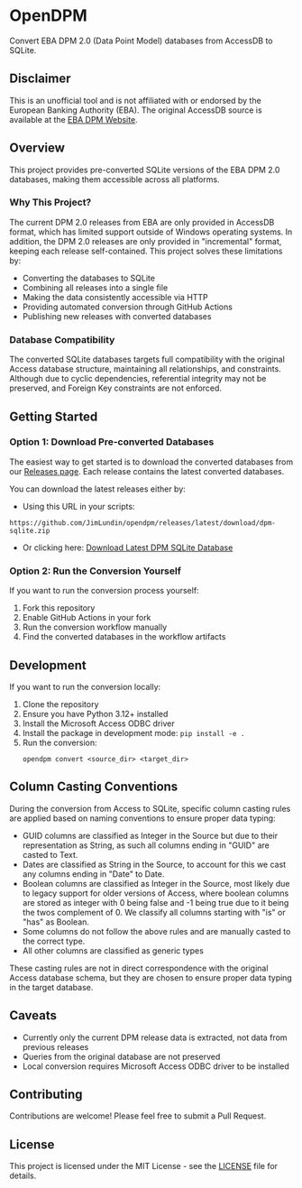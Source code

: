# OpenDPM

Convert EBA DPM 2.0 (Data Point Model) databases from AccessDB to SQLite.

## Disclaimer

This is an unofficial tool and is not affiliated with or endorsed by the European Banking Authority (EBA). The original AccessDB source is available at the [EBA DPM Website](https://www.eba.europa.eu/risk-and-data-analysis/reporting-frameworks/dpm-data-dictionary).

## Overview

This project provides pre-converted SQLite versions of the EBA DPM 2.0 databases, making them accessible across all platforms.

### Why This Project?

The current DPM 2.0 releases from EBA are only provided in AccessDB format, which has limited support outside of Windows operating systems. In addition, the DPM 2.0 releases are only provided in "incremental" format, keeping each release self-contained. This project solves these limitations by:
- Converting the databases to SQLite
- Combining all releases into a single file
- Making the data consistently accessible via HTTP
- Providing automated conversion through GitHub Actions
- Publishing new releases with converted databases

### Database Compatibility

The converted SQLite databases targets full compatibility with the original Access database structure, maintaining all relationships, and constraints. Although due to cyclic dependencies, referential integrity may not be preserved, and Foreign Key constraints are not enforced.

## Getting Started

### Option 1: Download Pre-converted Databases

The easiest way to get started is to download the converted databases from our [Releases page](https://github.com/JimLundin/opendpm/releases). Each release contains the latest converted databases.

You can download the latest releases either by:
- Using this URL in your scripts:
```
https://github.com/JimLundin/opendpm/releases/latest/download/dpm-sqlite.zip
```
- Or clicking here: [Download Latest DPM SQLite Database](https://github.com/JimLundin/opendpm/releases/latest/download/dpm-sqlite.zip)

### Option 2: Run the Conversion Yourself

If you want to run the conversion process yourself:

1. Fork this repository
2. Enable GitHub Actions in your fork
3. Run the conversion workflow manually
4. Find the converted databases in the workflow artifacts

## Development

If you want to run the conversion locally:

1. Clone the repository
2. Ensure you have Python 3.12+ installed
3. Install the Microsoft Access ODBC driver
4. Install the package in development mode: `pip install -e .`
5. Run the conversion:
   ```
   opendpm convert <source_dir> <target_dir>
   ```

## Column Casting Conventions

During the conversion from Access to SQLite, specific column casting rules are applied based on naming conventions to ensure proper data typing:

 - GUID columns are classified as Integer in the Source but due to their representation as String, as such all columns ending in "GUID" are casted to Text.
 - Dates are classified as String in the Source, to account for this we cast any columns ending in "Date" to Date.
 - Boolean columns are classified as Integer in the Source, most likely due to legacy support for older versions of Access, where boolean columns are stored as integer with 0 being false and -1 being true due to it being the twos complement of 0. We classify all columns starting with "is" or "has" as Boolean.
 - Some columns do not follow the above rules and are manually casted to the correct type.
 - All other columns are classified as generic types

These casting rules are not in direct correspondence with the original Access database schema, but they are chosen to ensure proper data typing in the target database.

## Caveats

- Currently only the current DPM release data is extracted, not data from previous releases
- Queries from the original database are not preserved
- Local conversion requires Microsoft Access ODBC driver to be installed

## Contributing

Contributions are welcome! Please feel free to submit a Pull Request.

## License

This project is licensed under the MIT License - see the [LICENSE](LICENSE) file for details.
